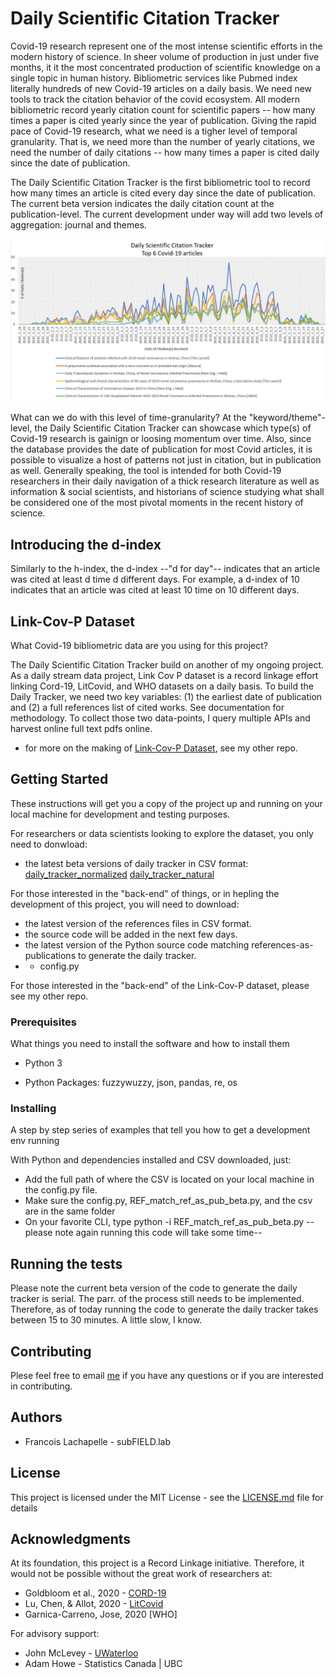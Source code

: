 # Daily Scientific Citation Tracker

Covid-19 research represent one of the most intense scientific efforts in the modern history of science. In sheer volume of production in just under five months, it it the most concentrated production of scientific knowledge on a single topic in human history. Bibliometric services like Pubmed index literally hundreds of new Covid-19 articles on a daily basis. We need new tools to track the citation behavior of the covid ecosystem. All modern bibliometric record yearly citation count for scientific papers -- how many times a paper is cited yearly since the year of publication. Giving the rapid pace of Covid-19 research, what we need is a tigher level of temporal granularity. That is, we need more than the number of yearly citations, we need the number of daily citations -- how many times a paper is cited daily since the date of publication.

The Daily Scientific Citation Tracker is the first bibliometric tool to record how many times an article is cited every day since the date of publication. The current beta version indicates the daily citation count at the publication-level. The current development under way will add two levels of aggregation: journal and themes.

![Alt text](/images/DSCT_top_6.png?raw=true "dude")

What can we do with this level of time-granularity? At the "keyword/theme"-level, the Daily Scientific Citation Tracker can showcase which type(s) of Covid-19 research is gainign or loosing momentum over time. Also, since the database provides the date of publication for most Covid articles, it is possible to visualize a host of patterns not just in citation, but in publication as well. Generally speaking, the tool is intended for both Covid-19 researchers in their daily navigation of a thick research literature as well as information & social scientists, and historians of science studying what shall be considered one of the most pivotal moments in the recent history of science.

## Introducing the d-index

Similarly to the h-index, the d-index --"d for day"-- indicates that an article was cited at least d time d different days. For example, a d-index of 10 indicates that an article was cited at least 10 time on 10 different days.

## Link-Cov-P Dataset

What Covid-19 bibliometric data are you using for this project?

The Daily Scientific Citation Tracker build on another of my ongoing project. As a daily stream data project, Link Cov P dataset is a record linkage effort linking Cord-19, LitCovid, and WHO datasets on a daily basis. To build the Daily Tracker, we need two key variables: (1) the earliest date of publication and (2) a full references list of cited works. See documentation for methodology. To collect those two data-points, I query multiple APIs and harvest online full text pdfs online.

* for more on the making of [Link-Cov-P Dataset](https://github.com/lanbufan/subFIELD.lab-Covid-19-pub-database), see my other repo.

## Getting Started

These instructions will get you a copy of the project up and running on your local machine for development and testing purposes.

For researchers or data scientists looking to explore the dataset, you only need to donwload:

* the latest beta versions of daily tracker in CSV format:
[daily_tracker_normalized](df_daily_tracker_beta_normalized_2020_05_28_beta.zip)
[daily_tracker_natural](df_daily_tracker_beta_natural_2020_05_28_beta.zip)

For those interested in the "back-end" of things, or in hepling the development of this project, you will need to download:

* the latest version of the references files in CSV format.
* the source code will be added in the next few days.
* the latest version of the Python source code matching references-as-publications to generate the daily tracker.
* + config.py

For those interested in the "back-end" of the Link-Cov-P dataset, please see my other repo.

### Prerequisites

What things you need to install the software and how to install them

* Python 3

* Python Packages: fuzzywuzzy, json, pandas, re, os

### Installing

A step by step series of examples that tell you how to get a development env running

With Python and dependencies installed and CSV downloaded, just:

* Add the full path of where the CSV is located on your local machine in the config.py file.
* Make sure the config.py, REF_match_ref_as_pub_beta.py, and the csv are in the same folder
* On your favorite CLI, type python -i REF_match_ref_as_pub_beta.py -- please note again running this code will take some time--

## Running the tests

Please note the current beta version of the code to generate the daily tracker is serial. The parr. of the process still needs to be implemented.
Therefore, as of today running the code to generate the daily tracker takes between 15 to 30 minutes. A little slow, I know.

## Contributing

Plese feel free to email [me](f.lachapelle@alumni.ubc.ca) if you have any questions or if you are interested in contributing.

## Authors

* Francois Lachapelle - subFIELD.lab

## License

This project is licensed under the MIT License - see the [LICENSE.md](LICENSE.md) file for details

## Acknowledgments

At its foundation, this project is a Record Linkage initiative. Therefore, it would not be possible without the great work of researchers at:

* Goldbloom et al., 2020 - [CORD-19](https://www.kaggle.com/allen-institute-for-ai/CORD-19-research-challenge)
* Lu, Chen, & Allot, 2020 - [LitCovid](https://www.ncbi.nlm.nih.gov/research/coronavirus/)
* Garnica-Carreno, Jose, 2020 [WHO]

For advisory support:

* John McLevey - [UWaterloo](https://github.com/mclevey)
* Adam Howe - Statistics Canada | UBC

